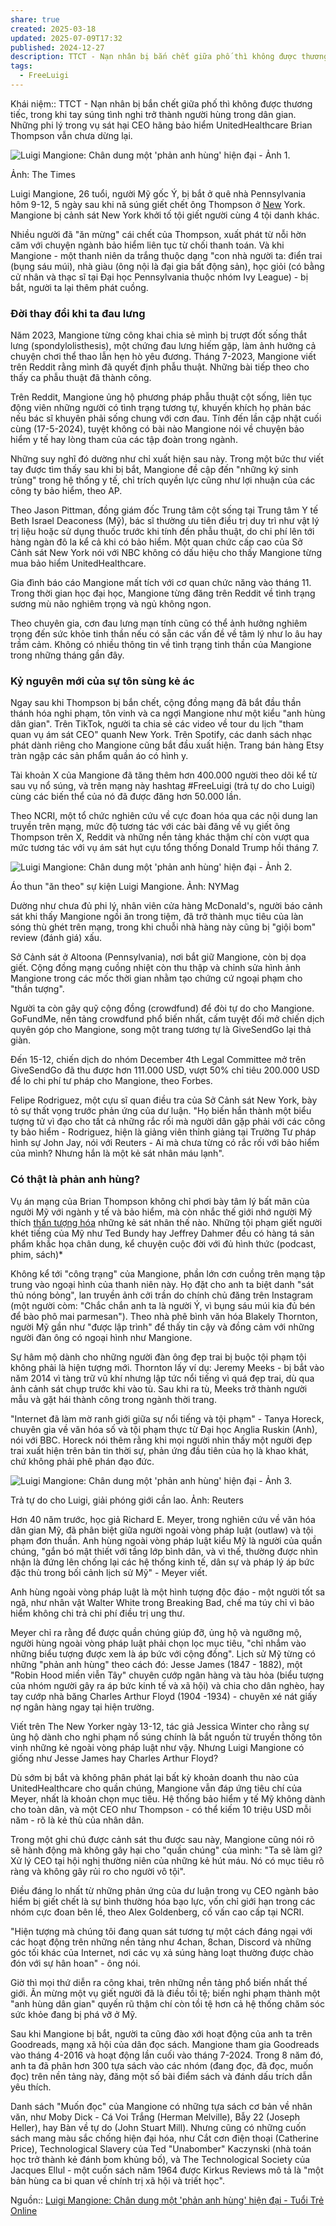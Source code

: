 ```yaml
---
share: true
created: 2025-03-18
updated: 2025-07-09T17:32
published: 2024-12-27
description: TTCT - Nạn nhân bị bắn chết giữa phố thì không được thương tiếc, trong khi tay súng tình nghi trở thành người hùng trong dân gian. Những phi lý trong vụ sát hại CEO hãng bảo hiểm UnitedHealthcare Brian Thompson vẫn chưa dừng lại.
tags:
  - FreeLuigi
---
```

Khái niệm:: 
TTCT - Nạn nhân bị bắn chết giữa phố thì không được thương tiếc, trong khi tay súng tình nghi trở thành người hùng trong dân gian. Những phi lý trong vụ sát hại CEO hãng bảo hiểm UnitedHealthcare Brian Thompson vẫn chưa dừng lại.

![Luigi Mangione: Chân dung một 'phản anh hùng' hiện đại - Ảnh 1.](https://cdn2.tuoitre.vn/thumb_w/730/471584752817336320/2024/12/20/ttct4922-12-24p18-1734680009380356028413.jpg)

Ảnh: The Times

Luigi Mangione, 26 tuổi, người Mỹ gốc Ý, bị bắt ở quê nhà Pennsylvania hôm 9-12, 5 ngày sau khi nã súng giết chết ông Thompson ở [New](https://cuoituan.tuoitre.vn/new.html "new") York. Mangione bị cảnh sát New York khởi tố tội giết người cùng 4 tội danh khác.

Nhiều người đã "ăn mừng" cái chết của Thompson, xuất phát từ nỗi hờn căm với chuyện ngành bảo hiểm liên tục từ chối thanh toán. Và khi Mangione - một thanh niên da trắng thuộc dạng "con nhà người ta: điển trai (bụng sáu múi), nhà giàu (ông nội là đại gia bất động sản), học giỏi (có bằng cử nhân và thạc sĩ tại Đại học Pennsylvania thuộc nhóm Ivy League) - bị bắt, người ta lại thêm phát cuồng.

### **Đời thay đổi khi ta đau lưng**

Năm 2023, Mangione từng công khai chia sẻ mình bị trượt đốt sống thắt lưng (spondylolisthesis), một chứng đau lưng hiếm gặp, làm ảnh hưởng cả chuyện chơi thể thao lẫn hẹn hò yêu đương. Tháng 7-2023, Mangione viết trên Reddit rằng mình đã quyết định phẫu thuật. Những bài tiếp theo cho thấy ca phẫu thuật đã thành công.

Trên Reddit, Mangione ủng hộ phương pháp phẫu thuật cột sống, liên tục động viên những người có tình trạng tương tự, khuyến khích họ phản bác nếu bác sĩ khuyên phải sống chung với cơn đau. Tính đến lần cập nhật cuối cùng (17-5-2024), tuyệt không có bài nào Mangione nói về chuyện bảo hiểm y tế hay lòng tham của các tập đoàn trong ngành. 

Những suy nghĩ đó dường như chỉ xuất hiện sau này. Trong một bức thư viết tay được tìm thấy sau khi bị bắt, Mangione đề cập đến "những ký sinh trùng" trong hệ thống y tế, chỉ trích quyền lực cũng như lợi nhuận của các công ty bảo hiểm, theo AP.

Theo Jason Pittman, đồng giám đốc Trung tâm cột sống tại Trung tâm Y tế Beth Israel Deaconess (Mỹ), bác sĩ thường ưu tiên điều trị duy trì như vật lý trị liệu hoặc sử dụng thuốc trước khi tính đến phẫu thuật, do chi phí lên tới hàng ngàn đô la kể cả khi có bảo hiểm. Một quan chức cấp cao của Sở Cảnh sát New York nói với NBC không có dấu hiệu cho thấy Mangione từng mua bảo hiểm UnitedHealthcare.

Gia đình báo cáo Mangione mất tích với cơ quan chức năng vào tháng 11. Trong thời gian học đại học, Mangione từng đăng trên Reddit về tình trạng sương mù não nghiêm trọng và ngủ không ngon. 

Theo chuyên gia, cơn đau lưng mạn tính cũng có thể ảnh hưởng nghiêm trọng đến sức khỏe tinh thần nếu có sẵn các vấn đề về tâm lý như lo âu hay trầm cảm. Không có nhiều thông tin về tình trạng tinh thần của Mangione trong những tháng gần đây.

### **Kỷ nguyên mới của sự** **tôn sùng kẻ ác**

Ngay sau khi Thompson bị bắn chết, cộng đồng mạng đã bắt đầu thần thánh hóa nghi phạm, tôn vinh và ca ngợi Mangione như một kiểu "anh hùng dân gian". Trên TikTok, người ta chia sẻ các video về tour du lịch "tham quan vụ ám sát CEO" quanh New York. Trên Spotify, các danh sách nhạc phát dành riêng cho Mangione cũng bắt đầu xuất hiện. Trang bán hàng Etsy tràn ngập các sản phẩm quần áo có hình y.

Tài khoản X của Mangione đã tăng thêm hơn 400.000 người theo dõi kể từ sau vụ nổ súng, và trên mạng này hashtag #FreeLuigi (trả tự do cho Luigi) cùng các biến thể của nó đã được đăng hơn 50.000 lần. 

Theo NCRI, một tổ chức nghiên cứu về cực đoan hóa qua các nội dung lan truyền trên mạng, mức độ tương tác với các bài đăng về vụ giết ông Thompson trên X, Reddit và những nền tảng khác thậm chí còn vượt qua mức tương tác với vụ ám sát hụt cựu tổng thống Donald Trump hồi tháng 7.

![Luigi Mangione: Chân dung một 'phản anh hùng' hiện đại - Ảnh 2.](https://cdn2.tuoitre.vn/thumb_w/730/471584752817336320/2024/12/20/ttct4922-12-24p19-1734680009387293675603.jpg)

Áo thun "ăn theo" sự kiện Luigi Mangione. Ảnh: NYMag

Dường như chưa đủ phi lý, nhân viên cửa hàng McDonald's, người báo cảnh sát khi thấy Mangione ngồi ăn trong tiệm, đã trở thành mục tiêu của làn sóng thù ghét trên mạng, trong khi chuỗi nhà hàng này cũng bị "giội bom" review (đánh giá) xấu. 

Sở Cảnh sát ở Altoona (Pennsylvania), nơi bắt giữ Mangione, còn bị dọa giết. Cộng đồng mạng cuồng nhiệt còn thu thập và chỉnh sửa hình ảnh Mangione trong các mốc thời gian nhằm tạo chứng cứ ngoại phạm cho "thần tượng".

Người ta còn gây quỹ cộng đồng (crowdfund) để đòi tự do cho Mangione. GoFundMe, nền tảng crowdfund phổ biến nhất, cấm tuyệt đối mở chiến dịch quyên góp cho Mangione, song một trang tương tự là GiveSendGo lại thả giàn. 

Đến 15-12, chiến dịch do nhóm December 4th Legal Committee mở trên GiveSendGo đã thu được hơn 111.000 USD, vượt 50% chỉ tiêu 200.000 USD để lo chi phí tư pháp cho Mangione, theo Forbes.

Felipe Rodriguez, một cựu sĩ quan điều tra của Sở Cảnh sát New York, bày tỏ sự thất vọng trước phản ứng của dư luận. "Họ biến hắn thành một biểu tượng tử vì đạo cho tất cả những rắc rối mà người dân gặp phải với các công ty bảo hiểm - Rodriguez, hiện là giảng viên thỉnh giảng tại Trường Tư pháp hình sự John Jay, nói với Reuters - Ai mà chưa từng có rắc rối với bảo hiểm của mình? Nhưng hắn là một kẻ sát nhân máu lạnh".

### **Có thật là phản anh hùng?**

Vụ án mạng của Brian Thompson không chỉ phơi bày tâm lý bất mãn của người Mỹ với ngành y tế và bảo hiểm, mà còn nhắc thế giới nhớ người Mỹ thích [thần tượng hóa](https://cuoituan.tuoitre.vn/chan-dung-to-hong-cua-nhung-ke-sat-nhan-1651746.htm "thần tượng hóa") những kẻ sát nhân thế nào. Những tội phạm giết người khét tiếng của Mỹ như Ted Bundy hay Jeffrey Dahmer đều có hàng tá sản phẩm khắc họa chân dung, kể chuyện cuộc đời với đủ hình thức (podcast, phim, sách)\*

Không kể tới "công trạng" của Mangione, phần lớn cơn cuồng trên mạng tập trung vào ngoại hình của thanh niên này. Họ đặt cho anh ta biệt danh "sát thủ nóng bỏng", lan truyền ảnh cởi trần do chính chủ đăng trên Instagram (một người còm: "Chắc chắn anh ta là người Ý, vì bụng sáu múi kia đủ bén để bào phô mai parmesan"). Theo nhà phê bình văn hóa Blakely Thornton, người Mỹ gần như "được lập trình" để thấy tin cậy và đồng cảm với những người đàn ông có ngoại hình như Mangione.

Sự hâm mộ dành cho những người đàn ông đẹp trai bị buộc tội phạm tội không phải là hiện tượng mới. Thornton lấy ví dụ: Jeremy Meeks - bị bắt vào năm 2014 vì tàng trữ vũ khí nhưng lập tức nổi tiếng vì quá đẹp trai, dù qua ảnh cảnh sát chụp trước khi vào tù. Sau khi ra tù, Meeks trở thành người mẫu và gặt hái thành công trong ngành thời trang. 

"Internet đã làm mờ ranh giới giữa sự nổi tiếng và tội phạm" - Tanya Horeck, chuyên gia về văn hóa số và tội phạm thực từ Đại học Anglia Ruskin (Anh), nói với BBC. Horeck nói thêm rằng khi mọi người nhìn thấy một người đẹp trai xuất hiện trên bản tin thời sự, phản ứng đầu tiên của họ là khao khát, chứ không phải phê phán đạo đức.

![Luigi Mangione: Chân dung một 'phản anh hùng' hiện đại - Ảnh 3.](https://cdn2.tuoitre.vn/thumb_w/730/471584752817336320/2024/12/24/jkjiwydjg5m25bzt2eet4o2v3i-173502644698922643270.jpg)

Trả tự do cho Luigi, giải phóng giới cần lao. Ảnh: Reuters

Hơn 40 năm trước, học giả Richard E. Meyer, trong nghiên cứu về văn hóa dân gian Mỹ, đã phân biệt giữa người ngoài vòng pháp luật (outlaw) và tội phạm đơn thuần. Anh hùng ngoài vòng pháp luật kiểu Mỹ là người của quần chúng, "gắn bó mật thiết với tầng lớp bình dân, và vì thế, thường được nhìn nhận là đứng lên chống lại các hệ thống kinh tế, dân sự và pháp lý áp bức đặc thù trong bối cảnh lịch sử Mỹ" - Meyer viết.

Anh hùng ngoài vòng pháp luật là một hình tượng độc đáo - một người tốt sa ngã, như nhân vật Walter White trong Breaking Bad, chế ma túy chỉ vì bảo hiểm không chi trả chi phí điều trị ung thư. 

Meyer chỉ ra rằng để được quần chúng giúp đỡ, ủng hộ và ngưỡng mộ, người hùng ngoài vòng pháp luật phải chọn lọc mục tiêu, "chỉ nhắm vào những biểu tượng được xem là áp bức với cộng đồng". Lịch sử Mỹ từng có những "phản anh hùng" theo cách đó: Jesse James (1847 - 1882), một "Robin Hood miền viễn Tây" chuyên cướp ngân hàng và tàu hỏa (biểu tượng của nhóm người gây ra áp bức kinh tế và xã hội) và chia cho dân nghèo, hay tay cướp nhà băng Charles Arthur Floyd (1904 -1934) - chuyên xé nát giấy nợ ngân hàng ngay tại hiện trường.

Viết trên The New Yorker ngày 13-12, tác giả Jessica Winter cho rằng sự ủng hộ dành cho nghi phạm nổ súng chính là bắt nguồn từ truyền thống tôn vinh những kẻ ngoài vòng pháp luật như vậy. Nhưng Luigi Mangione có giống như Jesse James hay Charles Arthur Floyd?

Dù sớm bị bắt và không phân phát lại bất kỳ khoản doanh thu nào của UnitedHealthcare cho quần chúng, Mangione vẫn đáp ứng tiêu chí của Meyer, nhất là khoản chọn mục tiêu. Hệ thống bảo hiểm y tế Mỹ không dành cho toàn dân, và một CEO như Thompson - có thể kiếm 10 triệu USD mỗi năm - rõ là kẻ thù của nhân dân. 

Trong một ghi chú được cảnh sát thu được sau này, Mangione cũng nói rõ sẽ hành động mà không gây hại cho "quần chúng" của mình: "Ta sẽ làm gì? Xử lý CEO tại hội nghị thường niên của những kẻ hút máu. Nó có mục tiêu rõ ràng và không gây rủi ro cho người vô tội".

Điều đáng lo nhất từ những phản ứng của dư luận trong vụ CEO ngành bảo hiểm bị giết chết là sự bình thường hóa bạo lực, vốn chỉ giới hạn trong các nhóm cực đoan bên lề, theo Alex Goldenberg, cố vấn cao cấp tại NCRI. 

"Hiện tượng mà chúng tôi đang quan sát tương tự một cách đáng ngại với các hoạt động trên những nền tảng như 4chan, 8chan, Discord và những góc tối khác của Internet, nơi các vụ xả súng hàng loạt thường được chào đón với sự hân hoan" - ông nói.

Giờ thì mọi thứ diễn ra công khai, trên những nền tảng phổ biến nhất thế giới. Ăn mừng một vụ giết người đã là điều tồi tệ; biến nghi phạm thành một "anh hùng dân gian" quyến rũ thậm chí còn tồi tệ hơn cả hệ thống chăm sóc sức khỏe đang bị phá vỡ ở Mỹ.

Sau khi Mangione bị bắt, người ta cũng đào xới hoạt động của anh ta trên Goodreads, mạng xã hội của dân đọc sách. Mangione tham gia Goodreads vào tháng 4-2016 và hoạt động lần cuối vào tháng 7-2024. Trong 8 năm đó, anh ta đã phân hơn 300 tựa sách vào các nhóm (đang đọc, đã đọc, muốn đọc) trên nền tảng này, đăng một số bài điểm sách và đánh dấu trích dẫn yêu thích.

Danh sách "Muốn đọc" của Mangione có những tựa sách cơ bản về nhân văn, như Moby Dick - Cá Voi Trắng (Herman Melville), Bẫy 22 (Joseph Heller), hay Bàn về tự do (John Stuart Mill). Nhưng cũng có những cuốn sách mang màu sắc chống hiện đại hóa, như Cắt cơn điện thoại (Catherine Price), Technological Slavery của Ted "Unabomber" Kaczynski (nhà toán học trở thành kẻ đánh bom khủng bố), và The Technological Society của Jacques Ellul - một cuốn sách năm 1964 được Kirkus Reviews mô tả là "một bản hùng ca bi quan về chính trị xã hội và triết học".

Nguồn:: [Luigi Mangione: Chân dung một 'phản anh hùng' hiện đại - Tuổi Trẻ Online](https://cuoituan.tuoitre.vn/luigi-mangione-chan-dung-mot-phan-anh-hung-hien-dai-20241220144632054.htm)
